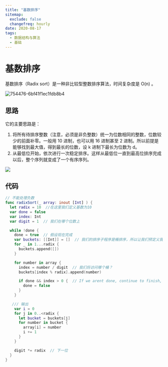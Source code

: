 ```yaml
---
title: "基数排序"
sitemap:
  exclude: false
  changefreq: hourly
date: 2020-08-17
tags:
  - 数据结构与算法
  - 基础
---
```


# 基数排序

基数排序（Radix sort）是一种非比较型整数排序算法，时间复杂度是 O(n) 。

![754476-6bf41f1ec1fdb8b4](http://blog.oldbird.run/2019-09-02-754476-6bf41f1ec1fdb8b4.gif)

## 思路

它的主要思路是：

1. 将所有待排序整数（注意，必须是非负整数）统一为位数相同的整数，位数较少的前面补零。一般用 10 进制，也可以用 16 进制甚至 2 进制。所以前提是能够找到最大值，得到最长的位数，设 k 进制下最长为位数为 d。
2. 从最低位开始，依次进行一次稳定排序。这样从最低位一直到最高位排序完成以后，整个序列就变成了一个有序序列。

![](http://blog.oldbird.run/2020-08-21-15980163815241.jpg)

## 代码

```swift
// 不能处理负数
func radixSort(_ array: inout [Int] ) {
  let radix = 10  //在这里我们定义基数为10
  var done = false
  var index: Int
  var digit = 1  // 我们在哪个位数上

  while !done {
    done = true  // 假设现在完成
    var buckets: [[Int]] = []  // 我们的排序子程序是桶排序，所以让我们预定义我们的桶
    for _ in 1...radix {
      buckets.append([])
    }

    for number in array {
      index = number / digit  // 我们将访问哪个桶？
      buckets[index % radix].append(number)

      if done && index > 0 {  // If we arent done, continue to finish, otherwise we are done
        done = false
      }
    }

   /// 输出
    var i = 0
    for j in 0..<radix {
      let bucket = buckets[j]
      for number in bucket {
        array[i] = number
        i += 1
      }
    }

    digit *= radix  // 下一位
  }
}
```
